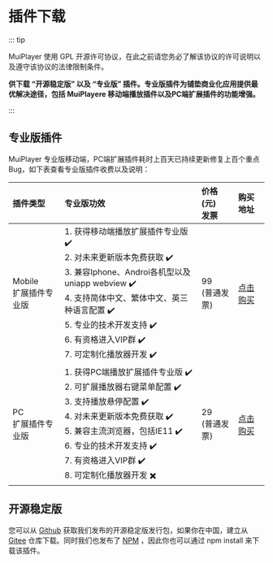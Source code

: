 # 插件下载

::: tip

MuiPlayer 使用 GPL 开源许可协议，在此之前请您务必了解该协议的许可说明以及遵守该协议的法律限制条件。

**供下载 “开源稳定版” 以及 “专业版” 插件。专业版插件为铺垫商业化应用提供最优解决途径，包括 MuiPlayere 移动端播放插件以及PC端扩展插件的功能增强。**

::: 



## 专业版插件

MuiPlayer 专业版移动端，PC端扩展插件耗时上百天已持续更新修复上百个重点 Bug，如下表查看专业版插件收费以及说明：

| 插件类型                   | 专业版功效                                                   | 价格(元)<br />发票  | 购买地址                                          |
| :------------------------- | :----------------------------------------------------------- | :------------------ | :------------------------------------------------ |
| Mobile<br />扩展插件专业版 | 1. 获得移动端播放扩展插件专业版 ✔️ <br />2. 对未来更新版本免费获取 ✔️<br />3. 兼容Iphone、Androi各机型以及uniapp webview ✔️<br />4. 支持简体中文、繁体中文、英三种语言配置 ✔️<br />5. 专业的技术开发支持 ✔️<br />6. 有资格进入VIP群 ✔️<br />7. 可定制化播放器开发 ✔️ | 99 <br />(普通发票) | [点击购买](https://www.syjshare.com/res/FPY19KQ5) |
| PC<br />扩展插件专业版     | 1. 获得PC端播放扩展插件专业版 ✔️<br />2. 可扩展播放器右键菜单配置 ✔️<br />3. 支持播放悬停配置 ✔️<br />4. 对未来更新版本免费获取 ✔️<br />5. 兼容主流浏览器，包括IE11 ✔️<br />6. 专业的技术开发支持 ✔️<br />7. 有资格进入VIP群 ✔️<br />8. 可定制化播放器开发 ✖️ | 29<br />(普通发票)  | [点击购买](https://www.syjshare.com/res/TA2P48JC) |



## 开源稳定版

您可以从 [Github](https://github.com/muiplayer/hello-muiplayer) 获取我们发布的开源稳定版发行包，如果你在中国，建立从 [Gitee](https://gitee.com/muiplayer/hello-muiplayer) 仓库下载。同时我们也发布了 [NPM](https://www.npmjs.com/search?q=muiplayer) ，因此你也可以通过 npm install 来下载该插件。


